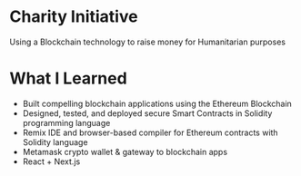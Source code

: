 # Charity Initiative 
Using a Blockchain technology to raise money for Humanitarian purposes

# What I Learned
- Built compelling blockchain applications using the Ethereum Blockchain
- Designed, tested, and deployed secure Smart Contracts in Solidity programming language
- Remix IDE and browser-based compiler for Ethereum contracts with Solidity language
- Metamask crypto wallet & gateway to blockchain apps
- React + Next.js
